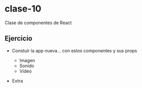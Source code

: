# clase-10
Clase de componentes de React

## Ejercicio
* Constuir la app nueva... con estos componentes y sus props
    *   Imagen
    *   Sonido
    *   Video

* Extra